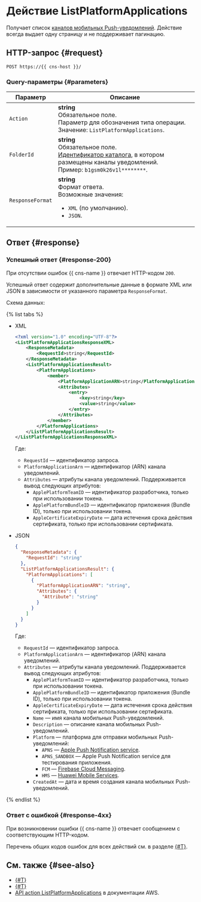 # Действие ListPlatformApplications

Получает список [каналов мобильных Push-уведомлений](../concepts/push.md). Действие всегда выдает одну страницу и не поддерживает пагинацию.

## HTTP-запрос {#request}

```http
POST https://{{ cns-host }}/
```

### Query-параметры {#parameters}

Параметр | Описание
--- | ---
`Action` | **string**<br/>Обязательное поле.<br/>Параметр для обозначения типа операции.<br/>Значение: `ListPlatformApplications`.
`FolderId` | **string**<br/>Обязательное поле.<br/>[Идентификатор каталога](../../resource-manager/operations/folder/get-id.md), в котором размещены каналы уведомлений.<br/>Пример: `b1gsm0k26v1l********`.
`ResponseFormat` | **string**<br/>Формат ответа.<br/>Возможные значения:<ul><li>`XML` (по умолчанию).</li><li>`JSON`.</li></ul>

## Ответ {#response}

### Успешный ответ {#response-200}

При отсутствии ошибок {{ cns-name }} отвечает HTTP-кодом `200`.

Успешный ответ содержит дополнительные данные в формате XML или JSON в зависимости от указанного параметра `ResponseFormat`.

Схема данных:

{% list tabs %}

- XML

  ```xml
  <?xml version="1.0" encoding="UTF-8"?>
  <ListPlatformApplicationsResponseXML>
	  <ResponseMetadata>
		  <RequestId>string</RequestId>
	  </ResponseMetadata>
	  <ListPlatformApplicationsResult>
		  <PlatformApplications>
			  <member>
				  <PlatformApplicationARN>string</PlatformApplicationARN>
				  <Attributes>
					  <entry>
						  <key>string</key>
						  <value>string</value>
					  </entry>
				  </Attributes>
			  </member>
		  </PlatformApplications>
	  </ListPlatformApplicationsResult>
  </ListPlatformApplicationsResponseXML>
  ```

  Где:
  * `RequestId` — идентификатор запроса.
  * `PlatformApplicationArn` — идентификатор (ARN) канала уведомлений.
  * `Attributes` — атрибуты канала уведомлений. Поддерживается вывод следующих атрибутов:
    * `ApplePlatformTeamID` — идентификатор разработчика, только при использовании токена.
    * `ApplePlatformBundleID` — идентификатор приложения (Bundle ID), только при использовании токена.
    * `AppleCertificateExpiryDate` — дата истечения срока действия сертификата, только при использовании сертификата.

- JSON

  ```json
  {
    "ResponseMetadata": {
      "RequestId": "string"
    },
    "ListPlatformApplicationsResult": {
      "PlatformApplications": [
        {
          "PlatformApplicationARN": "string",
          "Attributes": {
            "Attribute": "string"
          }
        }
      ]
    }
  }
  ```

  Где:
  * `RequestId` — идентификатор запроса.
  * `PlatformApplicationArn` — идентификатор (ARN) канала уведомлений.
  * `Attributes` — атрибуты канала уведомлений. Поддерживается вывод следующих атрибутов:
    * `ApplePlatformTeamID` — идентификатор разработчика, только при использовании токена.
    * `ApplePlatformBundleID` — идентификатор приложения (Bundle ID), только при использовании токена.
    * `AppleCertificateExpiryDate` — дата истечения срока действия сертификата, только при использовании сертификата.
    * `Name` — имя канала мобильных Push-уведомлений.
    * `Description` — описание канала мобильных Push-уведомлений.
    * `Platform` — платформа для отправки мобильных Push-уведомлений:
      * `APNS` — [Apple Push Notification service](https://developer.apple.com/notifications/).
      * `APNS_SANDBOX` — Apple Push Notification service для тестирования приложения.
      * `FCM` — [Firebase Cloud Messaging](https://firebase.google.com/).
      * `HMS` — [Huawei Mobile Services](https://developer.huawei.com/consumer/).
    * `CreatedAt` — дата и время создания канала мобильных Push-уведомлений.

{% endlist %}

### Ответ с ошибкой {#response-4xx}

При возникновении ошибки {{ cns-name }} отвечает сообщением с соответствующим HTTP-кодом.

Перечень общих кодов ошибок для всех действий см. в разделе [{#T}](common-errors.md).

## См. также {#see-also}

* [{#T}](index.md)
* [{#T}](send-request.md)
* [API action ListPlatformApplications](https://docs.aws.amazon.com/sns/latest/api/API_ListPlatformApplications.html) в документации AWS.

